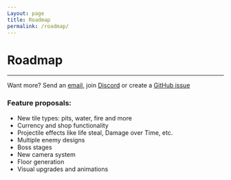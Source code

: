 ```yaml
---
Layout: page
title: Roadmap
permalink: /roadmap/
---
```


# Roadmap

***

Want more? Send an [email][mail], join [Discord][discord] or create a [GitHub issue][github-issue]

### Feature proposals:

* New tile types: pits, water, fire and more
* Currency and shop functionality
* Projectile effects like life steal, Damage over Time, etc.
* Multiple enemy designs
* Boss stages
* New camera system
* Floor generation
* Visual upgrades and animations

[mail]: mailto:gracesgamesbv@gmail.com
[discord]: https://discord.gg/CdBFgFzH
[github-issue]: https://github.com/GracesGames/BlockBreaker2DKit/issues
